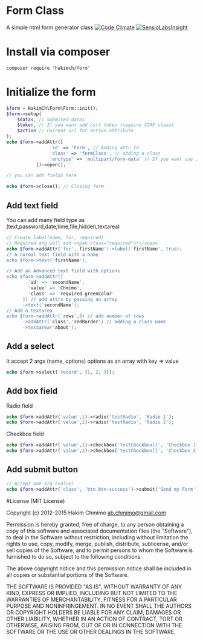 # Form Class
A simple html form generator class
[![Code Climate](https://codeclimate.com/github/HakimCh/Form/badges/gpa.svg)](https://codeclimate.com/github/HakimCh/Form)
[![SensioLabsInsight](https://insight.sensiolabs.com/projects/c95d4bcb-9bef-4292-8d3a-e64baffd8794/small.png)](https://insight.sensiolabs.com/projects/c95d4bcb-9bef-4292-8d3a-e64baffd8794)

# Install via composer
````code
composer require 'hakimch/form'
````

# Initialize the form
````php
$form = HakimCh\Form\Form::init();
$form->setup(
    $datas, // Submited datas
    $token, // If you want add csrf token (require CSRF class)
    $action // Current url for action attribute
);
echo $form->addAttr([
                'id' => 'Form', // Adding attr Id
                'class' => 'formClass', // adding a class
                'enctype' => 'multipart/form-data' // If you want use it for upload some files
           ])->open();

// you can add fields here

echo $form->close(); // Closing form
````
## Add text field
You can add many field type as (text,password,date,time,file,hidden,textarea)
````php
// Create label(name, for, required)
// Required arg will add <span class="required">*</span>
echo $form->addAttr('for', firstName')->label('firstName', true);
// A normal text field with a name
echo $form->text('firstName');

// Add an Advanced text field with options
echo $form->addAttr([
        'id' => 'secondName',
        'value' => 'Chmimo',
        'class' => 'required greenColor'
      ]) // add attrs by passing an array
      ->text('secondName');
// Add a textarea
echo $form->addAttr('rows',5) // add number of rows
      ->addAttr('class','redBorder') // adding a class name
      ->textarea('about');
````

## Add a select
It accept 2 args (name, options) options as an array with key => value
````php
echo $form->select('record', [1, 2, 3]);
````

## Add box field
Radio field
````php
echo $form->addAttr('value',1)->radio('testRadio', 'Radio 1');
echo $form->addAttr('value',2)->radio('testRadio', 'Radio 2');
````

Checkbox field
````php
echo $form->addAttr('value',1)->checkbox('testCheckbox[]', 'Checkbox 1');
echo $form->addAttr('value',2)->checkbox('testCheckbox[]', 'Checkbox 2');
````

## Add submit button
````php
// Accept one arg (value)
echo $form->addAttr('class', 'btn btn-success')->submit('Send my Form');
````

#License
(MIT License)

Copyright (c) 2012-2015 Hakim Chmimo ab.chmimo@gmail.com

Permission is hereby granted, free of charge, to any person obtaining a copy of this software and associated documentation files (the "Software"), to deal in the Software without restriction, including without limitation the rights to use, copy, modify, merge, publish, distribute, sublicense, and/or sell copies of the Software, and to permit persons to whom the Software is furnished to do so, subject to the following conditions:

The above copyright notice and this permission notice shall be included in all copies or substantial portions of the Software.

THE SOFTWARE IS PROVIDED "AS IS", WITHOUT WARRANTY OF ANY KIND, EXPRESS OR IMPLIED, INCLUDING BUT NOT LIMITED TO THE WARRANTIES OF MERCHANTABILITY, FITNESS FOR A PARTICULAR PURPOSE AND NONINFRINGEMENT. IN NO EVENT SHALL THE AUTHORS OR COPYRIGHT HOLDERS BE LIABLE FOR ANY CLAIM, DAMAGES OR OTHER LIABILITY, WHETHER IN AN ACTION OF CONTRACT, TORT OR OTHERWISE, ARISING FROM, OUT OF OR IN CONNECTION WITH THE SOFTWARE OR THE USE OR OTHER DEALINGS IN THE SOFTWARE.
